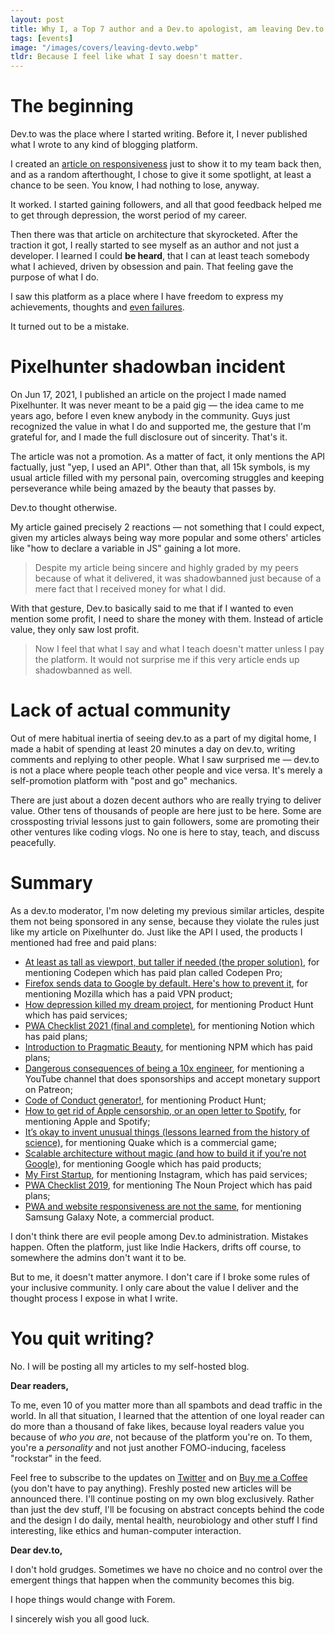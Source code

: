 ```yaml
---
layout: post
title: Why I, a Top 7 author and a Dev.to apologist, am leaving Dev.to
tags: [events]
image: "/images/covers/leaving-devto.webp"
tldr: Because I feel like what I say doesn't matter.
---
```


# The beginning

Dev.to was the place where I started writing. Before it, I never published what I wrote to any kind of blogging platform.

I created an [article on responsiveness](/blog/2019/02/01/pwa-vs-websites) just to show it to my team back then, and as a random afterthought, I chose to give it some spotlight, at least a chance to be seen. You know, I had nothing to lose, anyway.

It worked. I started gaining followers, and all that good feedback helped me to get through depression, the worst period of my career.

Then there was that article on architecture that skyrocketed. After the traction it got, I really started to see myself as an author and not just a developer. I learned ‌I could **be heard**, that I can at least teach somebody what I achieved, driven by obsession and pain. That feeling gave the purpose of what I do.

I saw this platform as a place where I have freedom to express my achievements, thoughts and [even failures](/blog/2020/07/12/thepresence).

It turned out to be a mistake.

# Pixelhunter shadowban incident

On Jun 17, 2021, I published an article on the project I made named Pixelhunter. It was never meant to be a paid gig — the idea came to me years ago, before I even knew anybody in the community. Guys just recognized the value in what I do and supported me, the gesture that I'm grateful for, and I made the full disclosure out of sincerity. That's it.

The article was not a promotion. As a matter of fact, it only mentions the API factually, just "yep, I used an API". Other than that, all 15k symbols, is my usual article filled with my personal pain, overcoming struggles and keeping perseverance while being amazed by the beauty that passes by.

Dev.to thought otherwise.

My article gained precisely 2 reactions — not something that I could expect, given my articles always being way more popular and some others' articles like "how to declare a variable in JS" gaining a lot more.

> Despite my article being sincere and highly graded by my peers because of what it delivered, it was shadowbanned just because of a mere fact that I received money for what I did.

With that gesture, Dev.to basically said to me that if I wanted to even mention some profit, I need to share the money with them. Instead of article value, they only saw lost profit.

> Now I feel that what I say and what I teach doesn't matter unless I pay the platform. It would not surprise me if this very article ends up shadowbanned as well.

# Lack of actual community

Out of mere habitual inertia of seeing dev.to as a part of my digital home, I made a habit of spending at least 20 minutes a day on dev.to, writing comments and replying to other people. What I saw surprised me — dev.to is not a place where people teach other people and vice versa. It's merely a self-promotion platform with "post and go" mechanics.

There are just about a dozen decent authors who are really trying to deliver value. Other tens of thousands of people are here just to be here. Some are crossposting trivial lessons just to gain followers, some are promoting their other ventures like coding vlogs. No one is here to stay, teach, and discuss peacefully.

# Summary

As a dev.to moderator, I'm now deleting my previous similar articles, despite them not being sponsored in any sense, because they violate the rules just like my article on Pixelhunter do. Just like the API I used, the products I mentioned had free and paid plans:

-  [At least as tall as viewport, but taller if needed (the proper solution)](https://dev.to/mvoloskov/at-least-as-tall-as-viewport-but-taller-if-needed-the-proper-solution-3n3c), for mentioning Codepen which has paid plan called Codepen Pro;
-  [Firefox sends data to Google by default. Here's how to prevent it](https://dev.to/mvoloskov/firefox-is-sending-data-to-google-by-default-here-s-how-to-prevent-it-39cf), for mentioning Mozilla which has a paid VPN product;
-  [How depression killed my dream project](https://dev.to/mvoloskov/how-depression-killed-my-dream-project-59oi), for mentioning Product Hunt which has paid services;
-  [PWA Checklist 2021 (final and complete)](https://dev.to/mvoloskov/pwa-checklist-2020-final-and-complete-8hi), for mentioning Notion which has paid plans;
-  [Introduction to Pragmatic Beauty](https://dev.to/mvoloskov/introduction-to-pragmatic-beauty-ei4), for mentioning NPM which has paid plans;
-  [Dangerous consequences of being a 10x engineer](https://dev.to/mvoloskov/dangerous-consequences-of-being-a-10x-engineer-3ge3), for mentioning a YouTube channel that does sponsorships and accept monetary support on Patreon;
-  [Code of Conduct generator!](https://dev.to/mvoloskov/code-of-conduct-generator-plm), for mentioning Product Hunt;
-  [How to get rid of Apple censorship, or an open letter to Spotify](https://dev.to/mvoloskov/how-to-get-rid-of-apple-censorship-or-an-open-letter-to-spotify-51h3), for mentioning Apple and Spotify;
-  [It’s okay to invent unusual things (lessons learned from the history of science)](https://dev.to/mvoloskov/its-okay-to-invent-unusual-things-lessons-learned-from-history-of-science-3lme), for mentioning Quake which is a commercial game;
-  [Scalable architecture without magic (and how to build it if you’re not Google)](https://dev.to/mvoloskov/scalable-architecture-without-magic-and-how-to-build-it-if-youre-not-google-336a), for mentioning Google which has paid products;
-  [My First Startup](https://dev.to/mvoloskov/my-first-startup-4i8o), for mentioning Instagram, which has paid services;
-  [PWA Checklist 2019](https://dev.to/mvoloskov/pwa-checklist-2019-25j4), for mentioning The Noun Project which has paid plans;
-  [PWA and website responsiveness are not the same](https://dev.to/mvoloskov/pwa-and-website-responsiveness-are-not-the-same-44pc), for mentioning Samsung Galaxy Note, a commercial product.

I don't think there are evil people among Dev.to administration. Mistakes happen. Often the platform, just like Indie Hackers, drifts off course, to somewhere the admins don't want it to be.

But to me, it doesn't matter anymore. I don't care if I broke some rules of your inclusive community. I only care about the value I deliver and the thought process I expose in what I write.

# You quit writing?

No. I will be posting all my articles to my self-hosted blog.

**Dear readers,**

To me, even 10 of you matter more than all spambots and dead traffic in the world. In all that situation, I learned that the attention of one loyal reader can do more than a thousand of fake likes, because loyal readers value you because of _who you are_, not because of the platform you're on. To them, you're a _personality_ and not just another FOMO-inducing, faceless "rockstar" in the feed.

Feel free to subscribe to the updates on [Twitter](https://twitter.com/mvoloskov) and on [Buy me a Coffee](https://www.buymeacoffee.com/mvoloskov) (you don't have to pay anything). Freshly posted new articles will be announced there. I'll continue posting on my own blog exclusively. Rather than just the dev stuff, I'll be focusing on abstract concepts behind the code and the design I do daily, mental health, neurobiology and other stuff I find interesting, like ethics and human-computer interaction.

**Dear dev.to,**

I don't hold grudges. Sometimes we have no choice and no control over the emergent things that happen when the community becomes this big.

I hope things would change with Forem.

I sincerely wish you all good luck.
